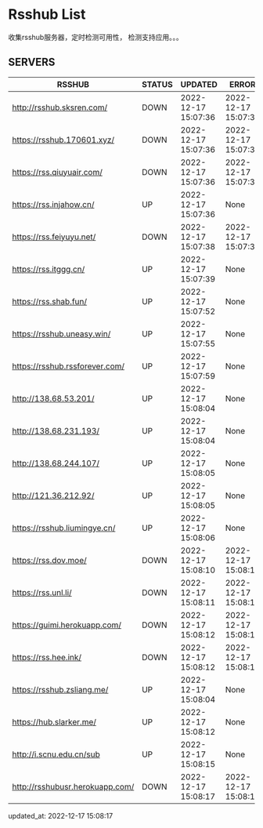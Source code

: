 # Rsshub List

收集rsshub服务器，定时检测可用性， 检测支持应用。。。


## SERVERS

|  RSSHUB   | STATUS  | UPDATED  | ERROR  | TWITTER |  
|  ----  | ----  | ----  | ----  | ---- |  
| http://rsshub.sksren.com/ | DOWN | 2022-12-17 15:07:36 | 2022-12-17 15:07:36 |  
| https://rsshub.170601.xyz/ | DOWN | 2022-12-17 15:07:36 | 2022-12-17 15:07:36 |  
| https://rss.qiuyuair.com/ | DOWN | 2022-12-17 15:07:36 | 2022-12-17 15:07:36 |  
| https://rss.injahow.cn/ | UP | 2022-12-17 15:07:36 | None ||  
| https://rss.feiyuyu.net/ | DOWN | 2022-12-17 15:07:38 | 2022-12-17 15:07:38 |  
| https://rss.itggg.cn/ | UP | 2022-12-17 15:07:39 | None ||  
| https://rss.shab.fun/ | UP | 2022-12-17 15:07:52 | None |OK|  
| https://rsshub.uneasy.win/ | UP | 2022-12-17 15:07:55 | None |OK|  
| https://rsshub.rssforever.com/ | UP | 2022-12-17 15:07:59 | None |OK|  
| http://138.68.53.201/ | UP | 2022-12-17 15:08:04 | None ||  
| http://138.68.231.193/ | UP | 2022-12-17 15:08:04 | None ||  
| http://138.68.244.107/ | UP | 2022-12-17 15:08:05 | None ||  
| http://121.36.212.92/ | UP | 2022-12-17 15:08:05 | None ||  
| https://rsshub.liumingye.cn/ | UP | 2022-12-17 15:08:06 | None |OK|  
| https://rss.dov.moe/ | DOWN | 2022-12-17 15:08:10 | 2022-12-17 15:08:10 |  
| https://rss.unl.li/ | DOWN | 2022-12-17 15:08:11 | 2022-12-17 15:08:11 |  
| https://guimi.herokuapp.com/ | DOWN | 2022-12-17 15:08:12 | 2022-12-17 15:08:12 |  
| https://rss.hee.ink/ | DOWN | 2022-12-17 15:08:12 | 2022-12-17 15:08:12 |  
| https://rsshub.zsliang.me/ | UP | 2022-12-17 15:08:04 | None |OK|  
| https://hub.slarker.me/ | UP | 2022-12-17 15:08:12 | None |OK|  
| http://i.scnu.edu.cn/sub | UP | 2022-12-17 15:08:15 | None ||  
| http://rsshubusr.herokuapp.com/ | DOWN | 2022-12-17 15:08:17 | 2022-12-17 15:08:17 |  
  

updated_at: 2022-12-17 15:08:17  
